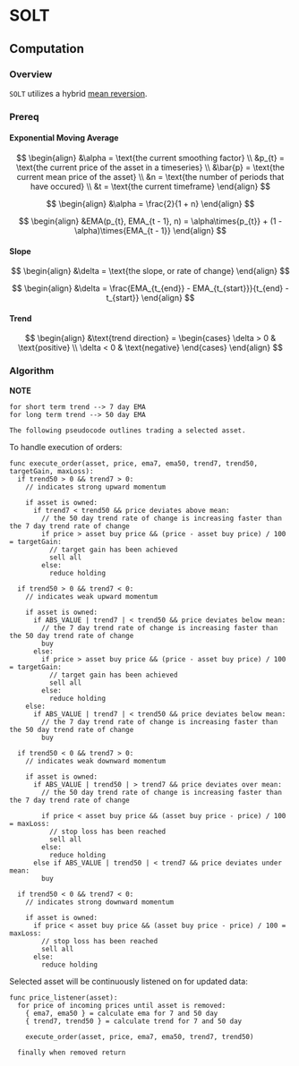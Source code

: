# SOLT


## Computation


### Overview

`SOLT` utilizes a hybrid [mean reversion](https://en.wikipedia.org/wiki/Mean_reversion_(finance)).


### Prereq

#### Exponential Moving Average

$$
\begin{align}
  &\alpha = \text{the current smoothing factor} \\
  &p_{t} = \text{the current price of the asset in a timeseries} \\
  &\bar{p} = \text{the current mean price of the asset} \\
  &n = \text{the number of periods that have occured} \\
  &t = \text{the current timeframe}
\end{align}
$$

$$
\begin{align}
  &\alpha = \frac{2}{1 + n}
\end{align}
$$

$$
\begin{align}
  &EMA(p_{t}, EMA_{t - 1}, n) = \alpha\times{p_{t}} + (1 - \alpha)\times{EMA_{t - 1}}
\end{align}
$$

#### Slope

$$
\begin{align}
  &\delta = \text{the slope, or rate of change}
\end{align}
$$

$$
\begin{align}
  &\delta = \frac{EMA_{t_{end}} - EMA_{t_{start}}}{t_{end} - t_{start}}
\end{align}
$$

#### Trend

$$
\begin{align}
  &\text{trend direction} =
  \begin{cases}
    \delta > 0 & \text{positive} \\
    \delta < 0 & \text{negative}
  \end{cases}
\end{align}
$$


### Algorithm

**NOTE**
```
for short term trend --> 7 day EMA
for long term trend --> 50 day EMA
```

`The following pseudocode outlines trading a selected asset.`

To handle execution of orders:
```
func execute_order(asset, price, ema7, ema50, trend7, trend50, targetGain, maxLoss):
  if trend50 > 0 && trend7 > 0:
    // indicates strong upward momentum

    if asset is owned:
      if trend7 < trend50 && price deviates above mean:
        // the 50 day trend rate of change is increasing faster than the 7 day trend rate of change
        if price > asset buy price && (price - asset buy price) / 100 = targetGain:
          // target gain has been achieved 
          sell all
        else:
          reduce holding
  
  if trend50 > 0 && trend7 < 0:
    // indicates weak upward momentum

    if asset is owned:
      if ABS_VALUE | trend7 | < trend50 && price deviates below mean:
        // the 7 day trend rate of change is increasing faster than the 50 day trend rate of change
        buy
      else:
        if price > asset buy price && (price - asset buy price) / 100 = targetGain:
          // target gain has been achieved
          sell all
        else:
          reduce holding
    else:
      if ABS_VALUE | trend7 | < trend50 && price deviates below mean:
        // the 7 day trend rate of change is increasing faster than the 50 day trend rate of change
        buy
  
  if trend50 < 0 && trend7 > 0:
    // indicates weak downward momentum

    if asset is owned:
      if ABS_VALUE | trend50 | > trend7 && price deviates over mean:
        // the 50 day trend rate of change is increasing faster than the 7 day trend rate of change
        
        if price < asset buy price && (asset buy price - price) / 100 = maxLoss:
          // stop loss has been reached
          sell all
        else:
          reduce holding
      else if ABS_VALUE | trend50 | < trend7 && price deviates under mean:
        buy
  
  if trend50 < 0 && trend7 < 0:
    // indicates strong downward momentum

    if asset is owned:
      if price < asset buy price && (asset buy price - price) / 100 = maxLoss:
        // stop loss has been reached
        sell all
      else:
        reduce holding
```

Selected asset will be continuously listened on for updated data:
```
func price_listener(asset):
  for price of incoming prices until asset is removed:
    { ema7, ema50 } = calculate ema for 7 and 50 day
    { trend7, trend50 } = calculate trend for 7 and 50 day

    execute_order(asset, price, ema7, ema50, trend7, trend50)

  finally when removed return
```
